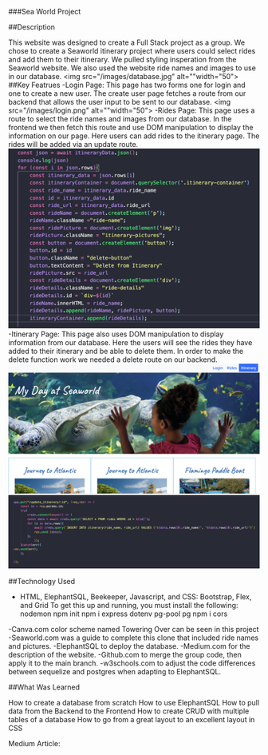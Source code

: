 ###Sea World Project

##Description

This website was designed to create a Full Stack project as a group. We chose to create a Seaworld itinerary
project where users could select rides and add them to their itinerary. We pulled styling insperation from the
Seaworld website. We also used the website ride names and images to use in our database.
    <img src="/images/database.jpg" alt=""width="50">
##Key Featrues
-Login Page: This page has two forms one for login and one to create a new user. The create user page
    fetches a route from our backend that allows the user input to be sent to our database. 
    <img src="/images/login.png" alt=""width="50">
-Rides Page: This page uses a route to select the ride names and images from our database. In the frontend
    we then fetch this route and use DOM manipulation to display the information on our page. Here users
    can add rides to the itinerary page. The rides will be added via an update route.
    <img src="/images/rides.png" alt="">
    <img src="/images/DOM.png" alt="">
-Itinerary Page: This page also uses DOM manipulation to display information from our database. Here the users
    will see the rides they have added to their itinerary and be able to delete them. In order to make the
    delete function work we needed a delete route on our backend. 
    <img src="/images/itinerary.png" alt="">
    <img src="/images/route.png" alt="">

##Technology Used
- HTML, ElephantSQL, Beekeeper, Javascript, and CSS: Bootstrap, Flex, and Grid
To get this up and running, you must install the following:
    nodemon
    npm init
    npm i express dotenv pg-pool pg
    npm i cors

-Canva.com color scheme named Towering Over can be seen in this project
-Seaworld.com was a guide to complete this clone that included ride names and pictures.
-ElephantSQL to deploy the database.
-Medium.com for the description of the website.
-Github.com to merge the group code, then apply it to the main branch.
-w3schools.com to adjust the code differences between sequelize and postgres when adapting to ElephantSQL.

##What Was Learned

How to create a database from scratch
How to use ElephantSQL
How to pull data from the Backend to the Frontend
How to create CRUD with multiple tables of a database
How to go from a great layout to an excellent layout in CSS


Medium Article: